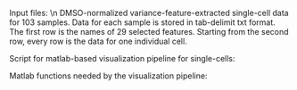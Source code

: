 Input files: \n
DMSO-normalized variance-feature-extracted single-cell data for 103 samples. Data for each sample is stored in tab-delimit txt format. The first row is the names of 29 selected features. Starting from the second row, every row is the data for one individual cell. 

Script for matlab-based visualization pipeline for single-cells:

Matlab functions needed by the visualization pipeline:



